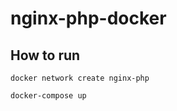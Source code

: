 # nginx-php-docker

## How to run

```
docker network create nginx-php
```

```
docker-compose up
```

